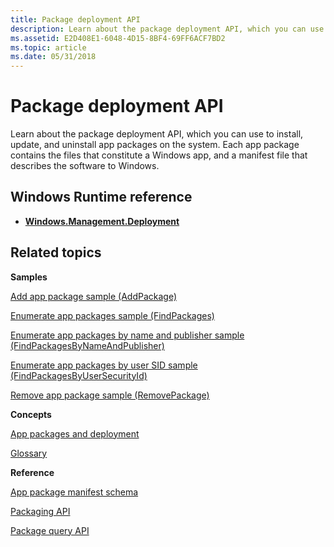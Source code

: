 ```yaml
---
title: Package deployment API
description: Learn about the package deployment API, which you can use to install, update, and uninstall app packages on the system. Each app package contains the files that constitute a Windows app, and a manifest file that describes the software to Windows.
ms.assetid: E2D408E1-6048-4D15-8BF4-69FF6ACF7BD2
ms.topic: article
ms.date: 05/31/2018
---
```


# Package deployment API

Learn about the package deployment API, which you can use to install, update, and uninstall app packages on the system. Each app package contains the files that constitute a Windows app, and a manifest file that describes the software to Windows.

## Windows Runtime reference

-   [**Windows.Management.Deployment**](https://docs.microsoft.com/uwp/api/Windows.Management.Deployment)

## Related topics

<dl> <dt>

**Samples**
</dt> <dt>

[Add app package sample (AddPackage)](https://code.msdn.microsoft.com/windowsdesktop/Package-Manager-Deployment-f4a89ec0)
</dt> <dt>

[Enumerate app packages sample (FindPackages)](https://code.msdn.microsoft.com/windowsdesktop/Package-Manager-Inventory-ee821079)
</dt> <dt>

[Enumerate app packages by name and publisher sample (FindPackagesByNameAndPublisher)](https://code.msdn.microsoft.com/windowsdesktop/Package-Manager-Inventory-fe747b8a)
</dt> <dt>

[Enumerate app packages by user SID sample (FindPackagesByUserSecurityId)](https://code.msdn.microsoft.com/windowsdesktop/Package-Manager-Inventory-5bee970a)
</dt> <dt>

[Remove app package sample (RemovePackage)](https://code.msdn.microsoft.com/windowsdesktop/Package-Manager-Deployment-ae818077)
</dt> <dt>

**Concepts**
</dt> <dt>

[App packages and deployment](https://docs.microsoft.com/previous-versions/windows/apps/hh464929(v=win.10))
</dt> <dt>

[Glossary](appx-packaging-glossary.md)
</dt> <dt>

**Reference**
</dt> <dt>

[App package manifest schema](https://docs.microsoft.com/uwp/schemas/appxpackage/appx-package-manifest)
</dt> <dt>

[Packaging API](interfaces.md)
</dt> <dt>

[Package query API](functions.md)
</dt> </dl>

 

 




